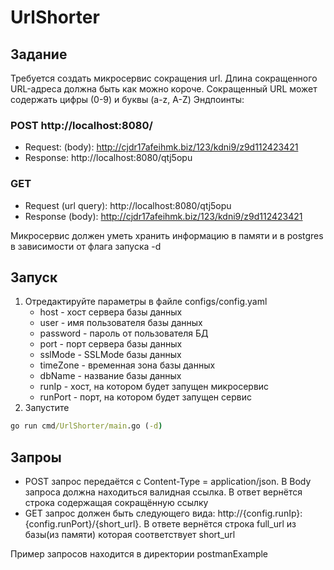 # UrlShorter
## Задание 
Требуется создать микросервис сокращения url. Длина сокращенного URL-адреса должна быть как
можно короче. Сокращенный URL может содержать цифры (0-9) и буквы (a-z, A-Z)
Эндпоинты:
### POST http://localhost:8080/
+ Request: (body): http://cjdr17afeihmk.biz/123/kdni9/z9d112423421
+ Response: http://localhost:8080/qtj5opu
### GET
+ Request (url query): http://localhost:8080/qtj5opu
+ Response (body): http://cjdr17afeihmk.biz/123/kdni9/z9d112423421

Микросервис должен уметь хранить информацию в памяти и в postgres в зависимости от флага
запуска -d

## Запуск
1. Отредактируйте параметры в файле configs/config.yaml
   + host - хост сервера базы данных
   + user - имя пользователя базы данных
   + password - пароль от пользователя БД
   + port - порт сервера базы данных
   + sslMode - SSLMode базы данных
   + timeZone - временная зона базы данных
   + dbName - название базы данных
   + runIp - хост, на котором будет запущен микросервис 
   + runPort - порт, на котором будет запущен сервис
3. Запустите 
  ``` cmd
  go run cmd/UrlShorter/main.go (-d)
  ```

## Запроы
+ POST запрос передаётся с Content-Type = application/json. В Body запроса должна находиться валидная ссылка. В ответ вернётся строка содержащая сокращённую ссылку
+ GET запрос должен быть следующего вида: http://{config.runIp}:{config.runPort}/{short_url}. В ответе вернётся строка full_url из базы(из памяти) которая соответствует short_url

Пример запросов находится в директории postmanExample
